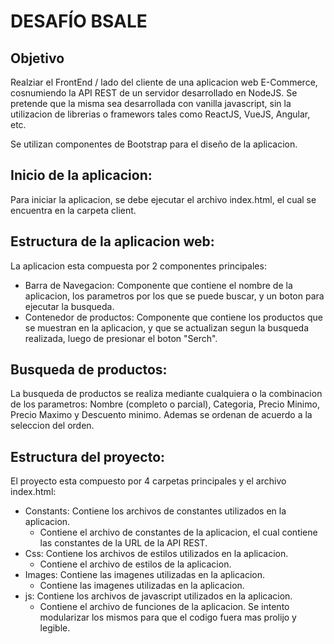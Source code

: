 # DESAFÍO BSALE

## Objetivo

Realziar el FrontEnd / lado del cliente de una aplicacion web E-Commerce, cosnumiendo la API REST de un servidor desarrollado en NodeJS.
Se pretende que la misma sea desarrollada con vanilla javascript, sin la utilizacion de librerias o framewors tales como ReactJS, VueJS, Angular, etc.

Se utilizan componentes de Bootstrap para el diseño de la aplicacion.

## Inicio de la aplicacion:

Para iniciar la aplicacion, se debe ejecutar el archivo index.html, el cual se encuentra en la carpeta client.

## Estructura de la aplicacion web:

La aplicacion esta compuesta por 2 componentes principales:

- Barra de Navegacion: Componente que contiene el nombre de la aplicacion, los parametros por los que se puede buscar, y un boton para ejecutar la busqueda.
- Contenedor de productos: Componente que contiene los productos que se muestran en la aplicacion, y que se actualizan segun la busqueda realizada, luego de presionar el boton "Serch".

## Busqueda de productos:

La busqueda de productos se realiza mediante cualquiera o la combinacion de los parametros: Nombre (completo o parcial), Categoria, Precio Minimo, Precio Maximo y Descuento minimo. Ademas se ordenan de acuerdo a la seleccion del orden.

## Estructura del proyecto:

El proyecto esta compuesto por 4 carpetas principales y el archivo index.html:

- Constants: Contiene los archivos de constantes utilizados en la aplicacion.
  - Contiene el archivo de constantes de la aplicacion, el cual contiene las constantes de la URL de la API REST.
- Css: Contiene los archivos de estilos utilizados en la aplicacion.
  - Contiene el archivo de estilos de la aplicacion.
- Images: Contiene las imagenes utilizadas en la aplicacion.
  - Contiene las imagenes utilizadas en la aplicacion.
- js: Contiene los archivos de javascript utilizados en la aplicacion.
  - Contiene el archivo de funciones de la aplicacion. Se intento modularizar los mismos para que el codigo fuera mas prolijo y legible.
